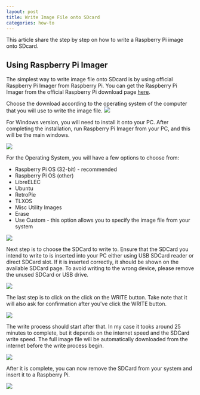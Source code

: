 ```yaml
---
layout: post
title: Write Image File onto SDcard
categories: how-to
---
```


This article share the step by step on how to write a Raspberry Pi image onto SDcard.

## Using Raspberry Pi Imager

The simplest way to write image file onto SDcard is by using official Raspberry Pi Imager from Raspberry Pi. You can get the Raspberry Pi Imager from the official Raspberry Pi download page <a href="https://www.raspberrypi.org/downloads/" target="_blank">here</a>.

Choose the download according to the operating system of the computer that you will use to write the image file. 
<img src="https://docs.google.com/drawings/d/e/2PACX-1vTXKTixmfXPOVivINy1wMpD3B_ohDypFGnxU7-BmXCTf13FX3CrU0LFZfn0xoMx7LIjOpUyrbk5v7RX/pub?w=951&amp;h=714">

For Windows version, you will need to install it onto your PC. After completing the installation, run Raspberry Pi Imager from your PC, and this will be the main windows. 

<img src="https://docs.google.com/drawings/d/e/2PACX-1vQ00Qmn4cTI4CHaBp7YYJk2_QF9XakA2eRxDPqGApEHEBWu4CA6ttsd0SbLwDx2zMBpAqAM7rHoPh5O/pub?w=813&amp;h=622">

For the Operating System, you will have a few options to choose from:
* Raspberry Pi OS (32-bit) - recommended
* Raspberry Pi OS (other)
* LibreELEC
* Ubuntu
* RetroPie
* TLXOS
* Misc Utility Images
* Erase
* Use Custom - this option allows you to specify the image file from your system

<img src="https://docs.google.com/drawings/d/e/2PACX-1vSpzK719EBfUlfvlUawP_jiVB7jeq7nOQLt0c4yeqCkdjnhjFyvcrFHYin5NyHFtjwBmKLeEldWQi4M/pub?w=926&amp;h=622">

Next step is to choose the SDCard to write to. Ensure that the SDCard you intend to write to is inserted into your PC either using USB SDCard reader or direct SDCard slot. If it is inserted correctly, it should be shown on the available SDCard page. To avoid writing to the wrong device, please remove the unused SDCard or USB drive.  

<img src="https://docs.google.com/drawings/d/e/2PACX-1vRAYsNH6JYCc8m_QpppZQzBDOlvebQ_Fkt8BCLy0aR1E3sVlGCqjrcgY1siXYMwQtjeUFCpc-2X1Vsr/pub?w=957&amp;h=647">

The last step is to click on the click on the WRITE button. Take note that it will also ask for confirmation after you've click the WRITE button.  

<img src="https://docs.google.com/drawings/d/e/2PACX-1vScxmgKyvLEIQinanXGmONGesiP2BWKTGdxqNcz1ipf98nbT-8xm9q_8YGD4ZZKMBat9Z42KiCXqvZt/pub?w=951&amp;h=636">

The write process should start after that. In my case it tooks around 25 minutes to complete, but it depends on the internet speed and the SDCard write speed. The full image file will be automatically downloaded from the internet before the write process begin. 

<img src="https://docs.google.com/drawings/d/e/2PACX-1vTq2UWrHMdm_utB0cty3EI9Ukep4FJQfaMdmEmPQEgbU3vTQt36HjcFflKSR5rx-Tl7_YtJh4PE0Nqb/pub?w=961&amp;h=641">

After it is complete, you can now remove the SDCard from your system and insert it to a Raspberry Pi. 

<img src="https://docs.google.com/drawings/d/e/2PACX-1vS8WzOql-ctTjyOGBedP9UEs7Kc2mgV7FvBXvAkG3CnHQTd_FY0Z3F3PWbKKKbiC_ve03vjhFTWfWzs/pub?w=959&amp;h=645">

